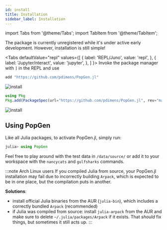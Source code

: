 ```yaml
---
id: install
title: Installation
sidebar_label: Installation
---
```

import Tabs from '@theme/Tabs';
import TabItem from '@theme/TabItem';

The package is currently unregistered while it's under active early development. However, installation is still simple!

<Tabs
  defaultValue="repl"
  values={[
    { label: 'REPL/Juno', value: 'repl', },
    { label: 'Jupyter/nteract', value: 'jupyter', },
  ]
}>
<TabItem value="repl">
Invoke the package manager with `]` in the REPL and use

```julia
add "https://github.com/pdimens/PopGen.jl"
```

![install](/PopGen.jl/img/install_repl.gif)

</TabItem>
<TabItem value="jupyter">

```julia
using Pkg
Pkg.add(PackageSpec(url="https://github.com/pdimens/PopGen.jl", rev="master"))
```

![install](/PopGen.jl/img/install_jupyter.gif)

</TabItem>
</Tabs>

## Using PopGen

Like all Julia packages, to activate PopGen.jl, simply run:

```julia
julia> using PopGen
```

Feel free to play around with the test data in `/data/source/` or add it to your workspace with the `nancycats` and `gulfsharks` commands.


:::note Arch Linux users
If you compiled Julia from source, your PopGen.jl installation may fail due to incorrectly building `Arpack`, which is expected to be in one place, but the compilation puts in another. 

**Solutions**:

- install official Julia binaries from the AUR (`julia-bin`), which includes a correctly bundled `Arpack` (recommended)
- if Julia was compiled from source: install `julia-arpack` from the AUR and make sure to delete `~/.julia/packages/Arpack` if it exists. That *should* fix things, but sometimes it still acts up.
:::
